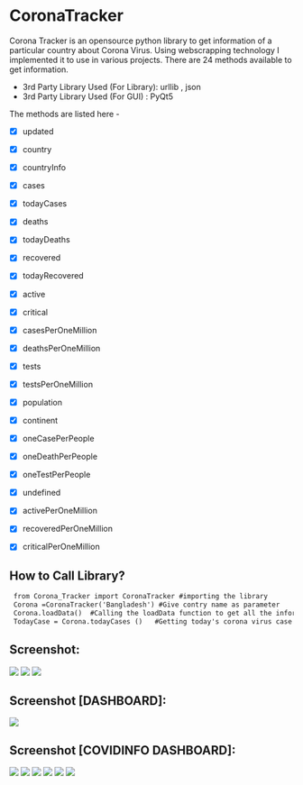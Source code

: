# CoronaTracker
Corona Tracker is an opensource python library to get information of a particular country about Corona Virus.
Using webscrapping technology I implemented it to use in various projects. There are 24 methods available to get information.
- 3rd Party Library Used (For Library): urllib , json
- 3rd Party Library Used (For GUI) : PyQt5


The methods are listed here -
- [x] updated
- [x] country 
- [x] countryInfo 
- [x] cases 
- [x] todayCases 
- [x] deaths 
- [x] todayDeaths 
- [x] recovered 
- [x] todayRecovered
- [x] active 
- [x] critical 
- [x] casesPerOneMillion 
- [x] deathsPerOneMillion 
- [x] tests 
- [x] testsPerOneMillion 
- [x] population 
- [x] continent 
- [x] oneCasePerPeople 
- [x] oneDeathPerPeople 
- [x] oneTestPerPeople 
- [x] undefined 
- [x] activePerOneMillion 
- [x] recoveredPerOneMillion 
- [x] criticalPerOneMillion 


How to Call Library?
----------------------
````md
 from Corona_Tracker import CoronaTracker #importing the library
 Corona =CoronaTracker('Bangladesh') #Give contry name as parameter 
 Corona.loadData()  #Calling the loadData function to get all the information 
 TodayCase = Corona.todayCases ()   #Getting today's corona virus case number from the loaded data.   
````

Screenshot:
-----------------
<img src="screenshot/console.JPG">
          
<img src="screenshot/gui.JPG">
          
<img src="screenshot/nonet.JPG">

Screenshot [DASHBOARD]:
-----------------
<img src="DASH GUI [UPDATED]/ss.JPG">

Screenshot [COVIDINFO DASHBOARD]:
-----------------
<img src="COVID_INFO/diagram.png">
<img src="COVID_INFO/ss/1.PNG">
<img src="COVID_INFO/ss/2.PNG">
<img src="COVID_INFO/ss/3.PNG">
<img src="COVID_INFO/ss/4.PNG">
<img src="COVID_INFO/ss/5.PNG">

